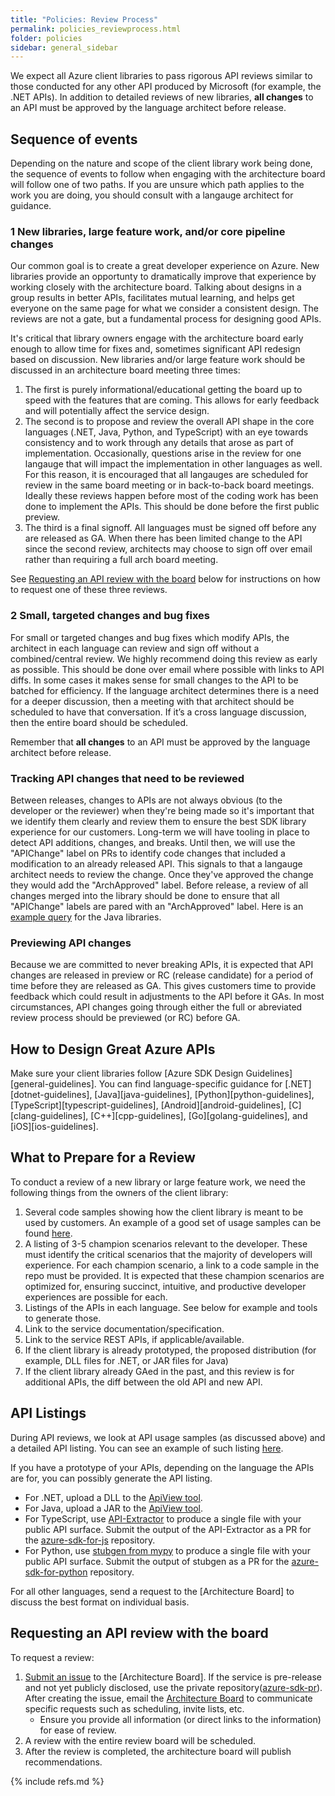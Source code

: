 ```yaml
---
title: "Policies: Review Process"
permalink: policies_reviewprocess.html
folder: policies
sidebar: general_sidebar
---
```


We expect all Azure client libraries to pass rigorous API reviews similar to those conducted for any other API produced by Microsoft (for example, the .NET APIs).  In addition to detailed reviews of new libraries, **all changes** to an API must be approved by the language architect before release.

## Sequence of events
Depending on the nature and scope of the client library work being done, the sequence of events to follow when engaging with the architecture board will follow one of two paths.  If you are unsure which path applies to the work you are doing, you should consult with a langauge architect for guidance.

### 1 New libraries, large feature work, and/or core pipeline changes

Our common goal is to create a great developer experience on Azure.  New libraries provide an opportunty to dramatically improve that experience by working closely with the architecture board.  Talking about designs in a group results in better APIs, facilitates mutual learning, and helps get everyone on the same page for what we consider a consistent design. The reviews are not a gate, but a fundamental process for designing good APIs.

It's critical that library owners engage with the architecture board early enough to allow time for fixes and, sometimes significant API redesign based on discussion. New libraries and/or large feature work should be discussed in an architecture board meeting three times:

1. The first is purely informational/educational getting the board up to speed with the features that are coming.  This allows for early feedback and will potentially affect the service design.
2. The second is to propose and review the overall API shape in the core languages (.NET, Java, Python, and TypeScript) with an eye towards consistency and to work through any details that arose as part of implementation. Occasionally, questions arise in the review for one langauge that will impact the implementation in other languages as well.  For this reason, it is encouraged that all langauges are scheduled for review in the same board meeting or in back-to-back board meetings.  Ideally these reviews happen before most of the coding work has been done to implement the APIs.  This should be done before the first public preview.
3. The third is a final signoff.  All languages must be signed off before any are released as GA.  When there has been limited change to the API since the second review, architects may choose to sign off over email rather than requiring a full arch board meeting.

See [Requesting an API review with the board](#requesting-an-api-review-with-the-board) below for instructions on how to request one of these three reviews.

### 2 Small, targeted changes and bug fixes

For small or targeted changes and bug fixes which modify APIs, the architect in each language can review and sign off without a combined/central review. We highly recommend doing this review as early as possible. This should be done over email where possible with links to API diffs. In some cases it makes sense for small changes to the API to be batched for efficiency. If the language architect determines there is a need for a deeper discussion, then a meeting with that architect should be scheduled to have that conversation. If it’s a cross language discussion, then the entire board should be scheduled. 

Remember that **all changes** to an API must be approved by the language architect before release.

### Tracking API changes that need to be reviewed

Between releases, changes to APIs are not always obvious (to the developer or the reviewer) when they're being made so it's important that we identify them clearly and review them to ensure the best SDK library experience for our customers. Long-term we will have tooling in place to detect API additions, changes, and breaks.  Until then, we will use the "APIChange" label on PRs to identify code changes that included a modification to an already released API.  This signals to that a langauge architect needs to review the change.  Once they've approved the change they would add the "ArchApproved" label.  Before release, a review of all changes merged into the library should be done to ensure that all "APIChange" labels are pared with an "ArchApproved" label.  Here is an [example query](https://github.com/Azure/azure-sdk-for-java/pulls?utf8=%E2%9C%93&q=is%3Apr+label%3AAPIChange+) for the Java libraries.

### Previewing API changes

Because we are committed to never breaking APIs, it is expected that API changes are released in preview or RC (release candidate) for a period of time before they are released as GA.  This gives customers time to provide feedback which could result in adjustments to the API before it GAs.  In most circumstances, API changes going through either the full or abreviated review process should be previewed (or RC) before GA.

## How to Design Great Azure APIs

Make sure your client libraries follow [Azure SDK Design Guidelines][general-guidelines].  You can find language-specific guidance for [.NET][dotnet-guidelines], [Java][java-guidelines], [Python][python-guidelines], [TypeScript][typescript-guidelines], [Android][android-guidelines], [C][clang-guidelines], [C++][cpp-guidelines], [Go][golang-guidelines], and [iOS][ios-guidelines].

## What to Prepare for a Review

To conduct a review of a new library or large feature work, we need the following things from the owners of the client library:

1. Several code samples showing how the client library is meant to be used by customers. An example of a good set of usage samples can be found [here](https://github.com/dotnet/corefx/issues/32588).
2. A listing of 3-5 champion scenarios relevant to the developer. These must identify the critical scenarios that the majority of developers will experience. For each champion scenario, a link to a code sample in the repo must be provided. It is expected that these champion scenarios are optimized for, ensuring succinct, intuitive, and productive developer experiences are possible for each.
3. Listings of the APIs in each language. See below for example and tools to generate those.
4. Link to the service documentation/specification.
5. Link to the service REST APIs, if applicable/available.
6. If the client library is already prototyped, the proposed distribution (for example, DLL files for .NET, or JAR files for Java)
7. If the client library already GAed in the past, and this review is for additional APIs, the diff between the old API and new API.

## API Listings

During API reviews, we look at API usage samples (as discussed above) and a detailed API listing.  You can see an example of such listing [here](https://github.com/Azure/azure-sdk/blob/master/docs/dotnet/APIListingExample.md).

If you have a prototype of your APIs, depending on the language the APIs are for, you can possibly generate the API listing.

- For .NET, upload a DLL to the [ApiView tool](http://apiview.dev).
- For Java, upload a JAR to the [ApiView tool](http://apiview.dev).
- For TypeScript, use [API-Extractor](https://github.com/Microsoft/web-build-tools/wiki/API-Extractor) to produce a single file with your public API surface.  Submit the output of the API-Extractor as a PR for the [azure-sdk-for-js](http://github.com/azure/azure-sdk-for-js) repository.
- For Python, use [stubgen from mypy](https://github.com/python/mypy/blob/master/docs/source/stubgen.rst) to produce a single file with your public API surface.  Submit the output of stubgen as a PR for the [azure-sdk-for-python](http://github.com/azure/azure-sdk-for-python) repository.

For all other languages, send a request to the [Architecture Board] to discuss the best format on individual basis.

## Requesting an API review with the board

To request a review:

1. [Submit an issue](https://github.com/Azure/azure-sdk/issues/new/choose) to the [Architecture Board].  If the service is pre-release and not yet publicly disclosed, use the private repository([azure-sdk-pr](https://github.com/Azure/azure-sdk-pr)).  After creating the issue, email the [Architecture Board](mailto:adparch@microsoft.com) to communicate specific requests such as scheduling, invite lists, etc.
    - Ensure you provide all information (or direct links to the information) for ease of review.
2. A review with the entire review board will be scheduled.
3. After the review is completed, the architecture board will publish recommendations.

{% include refs.md %}
